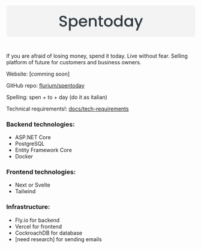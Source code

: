 ![Spentoday banner](./assets/banner.svg)

#

If you are afraid of losing money, spend it today. Live without fear.
Selling platform of future for customers and business owners.

Website: [comming soon]

GitHub repo: [flurium/spentoday](https://github.com/flurium/spentoday)

Spelling: spen + to + day (do it as italian)

Technical requirements!: [docs/tech-requirements](./docs/tech-requirements.md)

### Backend technologies:

- ASP.NET Core
- PostgreSQL
- Entity Framework Core
- Docker

### Frontend technologies:

- Next or Svelte
- Tailwind

### Infrastructure:

- Fly.io for backend
- Vercel for frontend
- CockroachDB for database
- [need research] for sending emails
